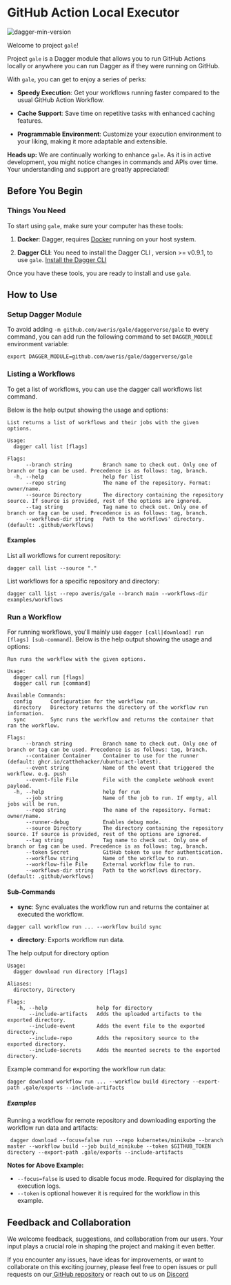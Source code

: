 # GitHub Action Local Executor

![dagger-min-version](https://img.shields.io/badge/dagger%20version-v0.9.3-green)

Welcome to project `gale`!

Project `gale` is a Dagger module that allows you to run GitHub Actions locally or anywhere you can run Dagger as if 
they were running on GitHub.

With `gale`, you can get to enjoy a series of perks:

- **Speedy Execution**: Get your workflows running faster compared to the usual GitHub Action Workflow.

- **Cache Support**: Save time on repetitive tasks with enhanced caching features.

- **Programmable Environment**: Customize your execution environment to your liking, making it more adaptable and extensible.

**Heads up:** We are continually working to enhance `gale`. As it is in active development, you might notice changes in 
commands and APIs over time. Your understanding and support are greatly appreciated!

## Before You Begin

### Things You Need

To start using `gale`, make sure your computer has these tools:

1. **Docker**: Dagger, requires [Docker](https://www.docker.com/) running on your host system.

2. **Dagger CLI**: You need to install the Dagger CLI , version >= v0.9.1, to use `gale`. [Install the Dagger CLI](https://docs.dagger.io/quickstart/729236/cli)

Once you have these tools, you are ready to install and use `gale`.

## How to Use

### Setup Dagger Module

To avoid adding `-m github.com/aweris/gale/daggerverse/gale` to every command, you can add run the following command to
set `DAGGER_MODULE` environment variable:

```shell
export DAGGER_MODULE=github.com/aweris/gale/daggerverse/gale
```

### Listing a Workflows

To get a list of workflows, you can use the dagger call workflows list command.

Below is the help output showing the usage and options:

```shell
List returns a list of workflows and their jobs with the given options.

Usage:
  dagger call list [flags]

Flags:
      --branch string          Branch name to check out. Only one of branch or tag can be used. Precedence is as follows: tag, branch.
  -h, --help                   help for list
      --repo string            The name of the repository. Format: owner/name.
      --source Directory       The directory containing the repository source. If source is provided, rest of the options are ignored.
      --tag string             Tag name to check out. Only one of branch or tag can be used. Precedence is as follows: tag, branch.
      --workflows-dir string   Path to the workflows' directory. (default: .github/workflows)
```

#### Examples

List all workflows for current repository:

```shell
dagger call list --source "."
```

List workflows for a specific repository and directory:

```shell
dagger call list --repo aweris/gale --branch main --workflows-dir examples/workflows
```

### Run a Workflow

For running workflows, you'll mainly use `dagger [call|download] run [flags] [sub-command]`. Below is
the help output showing the usage and options:

```shell
Run runs the workflow with the given options.

Usage:
  dagger call run [flags]
  dagger call run [command]

Available Commands:
  config      Configuration for the workflow run.
  directory   Directory returns the directory of the workflow run information.
  sync        Sync runs the workflow and returns the container that ran the workflow.

Flags:
      --branch string          Branch name to check out. Only one of branch or tag can be used. Precedence is as follows: tag, branch.
      --container Container    Container to use for the runner (default: ghcr.io/catthehacker/ubuntu:act-latest).
      --event string           Name of the event that triggered the workflow. e.g. push
      --event-file File        File with the complete webhook event payload.
  -h, --help                   help for run
      --job string             Name of the job to run. If empty, all jobs will be run.
      --repo string            The name of the repository. Format: owner/name.
      --runner-debug           Enables debug mode.
      --source Directory       The directory containing the repository source. If source is provided, rest of the options are ignored.
      --tag string             Tag name to check out. Only one of branch or tag can be used. Precedence is as follows: tag, branch.
      --token Secret           GitHub token to use for authentication.
      --workflow string        Name of the workflow to run.
      --workflow-file File     External workflow file to run.
      --workflows-dir string   Path to the workflows directory. (default: .github/workflows)
```

#### Sub-Commands

- **sync**: Sync evaluates the workflow run and returns the container at executed the workflow.

```shell
dagger call workflow run ... --workflow build sync
```

- **directory**: Exports workflow run data.

The help output for directory option
```shell
Usage:
  dagger download run directory [flags]

Aliases:
  directory, Directory

Flags:
   -h, --help                help for directory
       --include-artifacts   Adds the uploaded artifacts to the exported directory.
       --include-event       Adds the event file to the exported directory.
       --include-repo        Adds the repository source to the exported directory.
       --include-secrets     Adds the mounted secrets to the exported directory.
```

Example command for exporting the workflow run data:
```shell
dagger download workflow run ... --workflow build directory --export-path .gale/exports --include-artifacts
```

##### Examples

Running a workflow for remote repository and downloading exporting the workflow run data and artifacts:

```shell
 dagger download --focus=false run --repo kubernetes/minikube --branch master --workflow build --job build_minikube --token $GITHUB_TOKEN directory --export-path .gale/exports --include-artifacts
```

**Notes for Above Example:**
- `--focus=false` is used to disable focus mode. Required for displaying the execution logs.
- `--token` is optional however it is required for the workflow in this example.

## Feedback and Collaboration

We welcome feedback, suggestions, and collaboration from our users. Your input plays a crucial role in shaping the project and making it even better.

If you encounter any issues, have ideas for improvements, or want to collaborate on this exciting journey, please  feel free to open issues or pull requests on our[ GitHub repository](https://github.com/aweris/gale) or reach out to us on [Discord](https://discord.com/channels/707636530424053791/1117139064274034809)